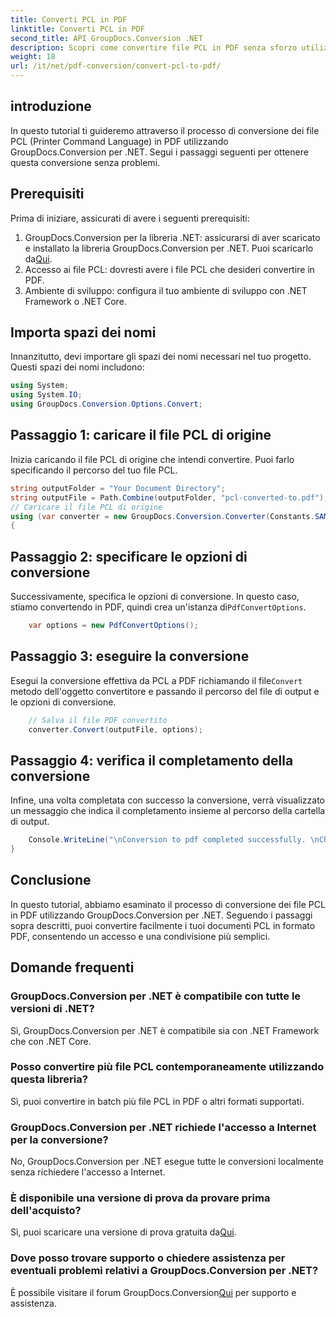 ```yaml
---
title: Converti PCL in PDF
linktitle: Converti PCL in PDF
second_title: API GroupDocs.Conversion .NET
description: Scopri come convertire file PCL in PDF senza sforzo utilizzando GroupDocs.Conversion per .NET. Segui la nostra guida passo passo.
weight: 18
url: /it/net/pdf-conversion/convert-pcl-to-pdf/
---
```

## introduzione
In questo tutorial ti guideremo attraverso il processo di conversione dei file PCL (Printer Command Language) in PDF utilizzando GroupDocs.Conversion per .NET. Segui i passaggi seguenti per ottenere questa conversione senza problemi.
## Prerequisiti
Prima di iniziare, assicurati di avere i seguenti prerequisiti:
1. GroupDocs.Conversion per la libreria .NET: assicurarsi di aver scaricato e installato la libreria GroupDocs.Conversion per .NET. Puoi scaricarlo da[Qui](https://releases.groupdocs.com/conversion/net/).
2. Accesso ai file PCL: dovresti avere i file PCL che desideri convertire in PDF.
3. Ambiente di sviluppo: configura il tuo ambiente di sviluppo con .NET Framework o .NET Core.

## Importa spazi dei nomi
Innanzitutto, devi importare gli spazi dei nomi necessari nel tuo progetto. Questi spazi dei nomi includono:
```csharp
using System;
using System.IO;
using GroupDocs.Conversion.Options.Convert;
```
## Passaggio 1: caricare il file PCL di origine
Inizia caricando il file PCL di origine che intendi convertire. Puoi farlo specificando il percorso del tuo file PCL.
```csharp
string outputFolder = "Your Document Directory";
string outputFile = Path.Combine(outputFolder, "pcl-converted-to.pdf");
// Caricare il file PCL di origine
using (var converter = new GroupDocs.Conversion.Converter(Constants.SAMPLE_PCL))
{
```
## Passaggio 2: specificare le opzioni di conversione
 Successivamente, specifica le opzioni di conversione. In questo caso, stiamo convertendo in PDF, quindi crea un'istanza di`PdfConvertOptions`.
```csharp
	var options = new PdfConvertOptions();
```
## Passaggio 3: eseguire la conversione
 Esegui la conversione effettiva da PCL a PDF richiamando il file`Convert` metodo dell'oggetto convertitore e passando il percorso del file di output e le opzioni di conversione.
```csharp
	// Salva il file PDF convertito
	converter.Convert(outputFile, options);
```
## Passaggio 4: verifica il completamento della conversione
Infine, una volta completata con successo la conversione, verrà visualizzato un messaggio che indica il completamento insieme al percorso della cartella di output.
```csharp
	Console.WriteLine("\nConversion to pdf completed successfully. \nCheck output in {0}", outputFolder);
}
```

## Conclusione
In questo tutorial, abbiamo esaminato il processo di conversione dei file PCL in PDF utilizzando GroupDocs.Conversion per .NET. Seguendo i passaggi sopra descritti, puoi convertire facilmente i tuoi documenti PCL in formato PDF, consentendo un accesso e una condivisione più semplici.
## Domande frequenti
### GroupDocs.Conversion per .NET è compatibile con tutte le versioni di .NET?
Sì, GroupDocs.Conversion per .NET è compatibile sia con .NET Framework che con .NET Core.
### Posso convertire più file PCL contemporaneamente utilizzando questa libreria?
Sì, puoi convertire in batch più file PCL in PDF o altri formati supportati.
### GroupDocs.Conversion per .NET richiede l'accesso a Internet per la conversione?
No, GroupDocs.Conversion per .NET esegue tutte le conversioni localmente senza richiedere l'accesso a Internet.
### È disponibile una versione di prova da provare prima dell'acquisto?
 Sì, puoi scaricare una versione di prova gratuita da[Qui](https://releases.groupdocs.com/).
### Dove posso trovare supporto o chiedere assistenza per eventuali problemi relativi a GroupDocs.Conversion per .NET?
 È possibile visitare il forum GroupDocs.Conversion[Qui](https://forum.groupdocs.com/c/conversion/11) per supporto e assistenza.